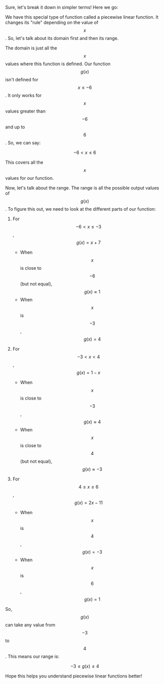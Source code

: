 Sure, let's break it down in simpler terms! Here we go:

We have this special type of function called a piecewise linear function. It changes its "rule" depending on the value of $$x$$. So, let's talk about its domain first and then its range.

The domain is just all the $$x$$ values where this function is defined. Our function $$g(x)$$ isn't defined for $$x \leq -6$$. It only works for $$x$$ values greater than $$-6$$ and up to $$6$$. So, we can say:

$$-6 < x \leq 6$$ 

This covers all the $$x$$ values for our function.

Now, let's talk about the range. The range is all the possible output values of $$g(x)$$. To figure this out, we need to look at the different parts of our function:

1. For $$-6 < x \leq -3$$, $$g(x) = x + 7$$
   - When $$x$$ is close to $$-6$$ (but not equal), $$g(x) \approx 1$$
   - When $$x$$ is $$-3$$, $$g(x) = 4$$

2. For $$-3 < x < 4$$, $$g(x) = 1 - x$$
   - When $$x$$ is close to $$-3$$, $$g(x) \approx 4$$
   - When $$x$$ is close to $$4$$ (but not equal), $$g(x) \approx -3$$

3. For $$4 \leq x \leq 6$$, $$g(x) = 2x - 11$$
   - When $$x$$ is $$4$$, $$g(x) = -3$$
   - When $$x$$ is $$6$$, $$g(x) = 1$$

So, $$g(x)$$ can take any value from $$-3$$ to $$4$$. This means our range is:

$$-3 \leq g(x) \leq 4$$

Hope this helps you understand piecewise linear functions better!